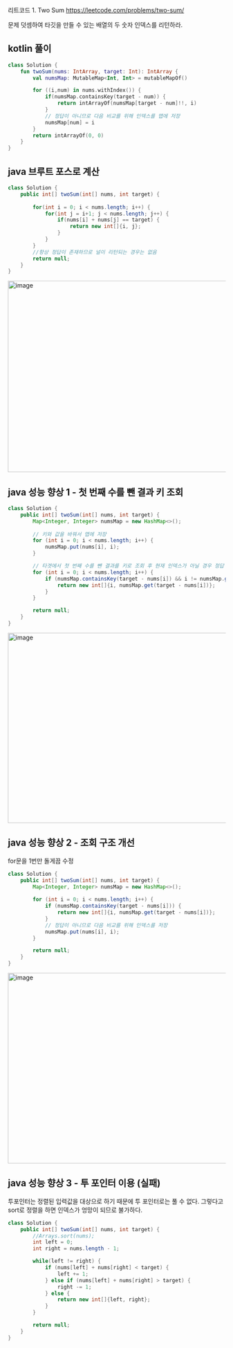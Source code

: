 리트코드 1. Two Sum https://leetcode.com/problems/two-sum/

문제 덧셈하여 타깃을 만들 수 있는 배열의 두 숫자 인덱스를 리턴하라.


## kotlin 풀이
```kotlin
class Solution {
    fun twoSum(nums: IntArray, target: Int): IntArray {
        val numsMap: MutableMap<Int, Int> = mutableMapOf()

        for ((i,num) in nums.withIndex()) {
            if(numsMap.containsKey(target - num)) {
                return intArrayOf(numsMap[target - num]!!, i)
            }
            // 정답이 아니므로 다음 비교를 위해 인덱스를 맵에 저장
            numsMap[num] = i
        }
        return intArrayOf(0, 0)
    }
}
```

## java 브루트 포스로 계산
```java
class Solution {
    public int[] twoSum(int[] nums, int target) {
        
        for(int i = 0; i < nums.length; i++) {
            for(int j = i+1; j < nums.length; j++) {
                if(nums[i] + nums[j] == target) {
                    return new int[]{i, j};
                }
            }
        }
        //항상 정답이 존재하므로 널이 리턴되는 경우는 없음
        return null;
    }
}
```

<img width="685" height="443" alt="image" src="https://github.com/user-attachments/assets/0d2a70bc-e09a-473c-8aac-338b89aa3abd" />

## java 성능 향상 1 - 첫 번째 수를 뺀 결과 키 조회
```java
class Solution {
    public int[] twoSum(int[] nums, int target) {
        Map<Integer, Integer> numsMap = new HashMap<>();
        
        // 키와 값을 바꿔서 맵에 저장
        for (int i = 0; i < nums.length; i++) {
            numsMap.put(nums[i], i);
        }

        // 타겟에서 첫 번째 수를 뺀 결과를 키로 조회 후 현재 인덱스가 아닐 경우 정답
        for (int i = 0; i < nums.length; i++) {
            if (numsMap.containsKey(target - nums[i]) && i != numsMap.get(target - nums[i])) {
                return new int[]{i, numsMap.get(target - nums[i])};
            }
        }

        return null;
    }
}
```

<img width="681" height="440" alt="image" src="https://github.com/user-attachments/assets/5f6f7b72-a4f8-4c17-b9c9-39e4c1d39b97" />

## java 성능 향상 2 - 조회 구조 개선
for문을 1번만 돌게끔 수정

```java
class Solution {
    public int[] twoSum(int[] nums, int target) {
        Map<Integer, Integer> numsMap = new HashMap<>();
        
        for (int i = 0; i < nums.length; i++) {
            if (numsMap.containsKey(target - nums[i])) {
                return new int[]{i, numsMap.get(target - nums[i])};
            }
            // 정답이 아니므로 다음 비교를 위해 인덱스를 저장
            numsMap.put(nums[i], i);
        }

        return null;
    }
}
```


<img width="675" height="441" alt="image" src="https://github.com/user-attachments/assets/7d65b919-7e92-427b-acc9-aefe07ea02cd" />

## java 성능 향상 3 - 투 포인터 이용 (실패)
투포인터는 정렬된 입력값을 대상으로 하기 때문에 투 포인터로는 풀 수 없다.
그렇다고 sort로 정렬을 하면 인덱스가 엉망이 되므로 불가하다.

```java
class Solution {
    public int[] twoSum(int[] nums, int target) {
        //Arrays.sort(nums);
        int left = 0;
        int right = nums.length - 1;

        while(left != right) {
            if (nums[left] + nums[right] < target) {
                left += 1;
            } else if (nums[left] + nums[right] > target) {
                right -= 1;
            } else {
                return new int[]{left, right};
            }
        }

        return null;
    }
}
```
